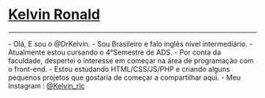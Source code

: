 # <a href="https://www.linkedin.com/in/kelvin-ronald-1a381b214/">Kelvin Ronald</a>
<hr>
- Olá, E sou o @DrKelvin.
- Sou Brasileiro e falo inglês nível intermediário. 
- Atualmente estou cursando o 4°Semestre de ADS.
- Por conta da faculdade, despertei o interesse em começar na área de programação com o front-end.
- Estou estudando HTML/CSS/JS/PHP e criando alguns pequenos projetos que gostaria de começar a compartilhar aqui.
- Meu Instagram : <a href="https://www.instagram.com/kelvin_rlc/">@Kelvin_rlc<a/>

